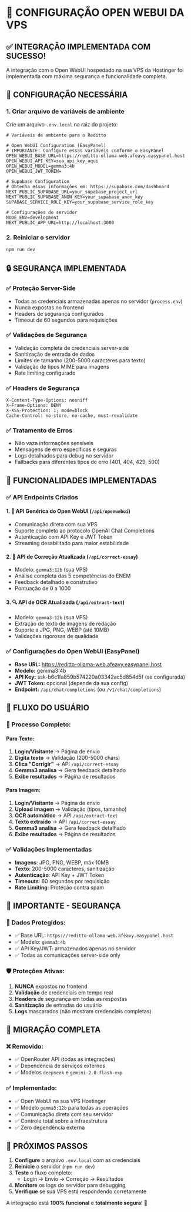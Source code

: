 # 🤖 CONFIGURAÇÃO OPEN WEBUI DA VPS

## ✅ **INTEGRAÇÃO IMPLEMENTADA COM SUCESSO!**

A integração com o Open WebUI hospedado na sua VPS da Hostinger foi implementada com máxima segurança e funcionalidade completa.

## 🔑 **CONFIGURAÇÃO NECESSÁRIA**

### 1. **Criar arquivo de variáveis de ambiente**
Crie um arquivo `.env.local` na raiz do projeto:

```env
# Variáveis de ambiente para o Reditto

# Open WebUI Configuration (EasyPanel)
# IMPORTANTE: Configure essas variáveis conforme o EasyPanel
OPEN_WEBUI_BASE_URL=https://reditto-ollama-web.afeavy.easypanel.host
OPEN_WEBUI_API_KEY=sua_api_key_aqui
OPEN_WEBUI_MODEL=gemma3:4b
OPEN_WEBUI_JWT_TOKEN=

# Supabase Configuration
# Obtenha essas informações em: https://supabase.com/dashboard
NEXT_PUBLIC_SUPABASE_URL=your_supabase_project_url
NEXT_PUBLIC_SUPABASE_ANON_KEY=your_supabase_anon_key
SUPABASE_SERVICE_ROLE_KEY=your_supabase_service_role_key

# Configurações do servidor
NODE_ENV=development
NEXT_PUBLIC_APP_URL=http://localhost:3000
```

### 2. **Reiniciar o servidor**
```bash
npm run dev
```

## 🔒 **SEGURANÇA IMPLEMENTADA**

### ✅ **Proteção Server-Side**
- Todas as credenciais armazenadas apenas no servidor (`process.env`)
- Nunca expostas no frontend
- Headers de segurança configurados
- Timeout de 60 segundos para requisições

### ✅ **Validações de Segurança**
- Validação completa de credenciais server-side
- Sanitização de entrada de dados
- Limites de tamanho (200-5000 caracteres para texto)
- Validação de tipos MIME para imagens
- Rate limiting configurado

### ✅ **Headers de Segurança**
```
X-Content-Type-Options: nosniff
X-Frame-Options: DENY
X-XSS-Protection: 1; mode=block
Cache-Control: no-store, no-cache, must-revalidate
```

### ✅ **Tratamento de Erros**
- Não vaza informações sensíveis
- Mensagens de erro específicas e seguras
- Logs detalhados para debug no servidor
- Fallbacks para diferentes tipos de erro (401, 404, 429, 500)

## 🎯 **FUNCIONALIDADES IMPLEMENTADAS**

### ✅ **API Endpoints Criados**

#### **1. 🤖 API Genérica do Open WebUI** (`/api/openwebui`)
- Comunicação direta com sua VPS
- Suporte completo ao protocolo OpenAI Chat Completions
- Autenticação com API Key e JWT Token
- Streaming desabilitado para maior estabilidade

#### **2. 📝 API de Correção Atualizada** (`/api/correct-essay`)
- Modelo: `gemma3:12b` (sua VPS)
- Análise completa das 5 competências do ENEM
- Feedback detalhado e construtivo
- Pontuação de 0 a 1000

#### **3. 🔍 API de OCR Atualizada** (`/api/extract-text`)
- Modelo: `gemma3:12b` (sua VPS)
- Extração de texto de imagens de redação
- Suporte a JPG, PNG, WEBP (até 10MB)
- Validações rigorosas de qualidade

### ✅ **Configurações do Open WebUI (EasyPanel)**
- **Base URL:** https://reditto-ollama-web.afeavy.easypanel.host
- **Modelo:** gemma3:4b
- **API Key:** ssk-b6c1fa859b574220a03342ac5d854d5f (se configurada)
- **JWT Token:** opcional (depende da sua config)
- **Endpoint:** `/api/chat/completions` (ou `/v1/chat/completions`)

## 📱 **FLUXO DO USUÁRIO**

### **🔄 Processo Completo:**

#### **Para Texto:**
1. **Login/Visitante** → Página de envio
2. **Digita texto** → Validação (200-5000 chars)
3. **Clica "Corrigir"** → API `/api/correct-essay`
4. **Gemma3 analisa** → Gera feedback detalhado
5. **Exibe resultados** → Página de resultados

#### **Para Imagem:**
1. **Login/Visitante** → Página de envio
2. **Upload imagem** → Validação (tipos, tamanho)
3. **OCR automático** → API `/api/extract-text`
4. **Texto extraído** → API `/api/correct-essay`
5. **Gemma3 analisa** → Gera feedback detalhado
6. **Exibe resultados** → Página de resultados

### ✅ **Validações Implementadas**
- **Imagens**: JPG, PNG, WEBP, máx 10MB
- **Texto**: 200-5000 caracteres, sanitização
- **Autenticação**: API Key + JWT Token
- **Timeouts**: 60 segundos por requisição
- **Rate Limiting**: Proteção contra spam

## 🚨 **IMPORTANTE - SEGURANÇA**

### **🔐 Dados Protegidos:**
- ✅ Base URL: `https://reditto-ollama-web.afeavy.easypanel.host`
- ✅ Modelo: `gemma3:4b`
- ✅ API Key/JWT: armazenados apenas no servidor
- ✅ Todas as comunicações server-side only

### **🛡️ Proteções Ativas:**
1. **NUNCA** expostos no frontend
2. **Validação** de credenciais em tempo real
3. **Headers** de segurança em todas as respostas
4. **Sanitização** de entradas do usuário
5. **Logs** mascarados (não mostram credenciais completas)

## 🎉 **MIGRAÇÃO COMPLETA**

### **❌ Removido:**
- ✅ OpenRouter API (todas as integrações)
- ✅ Dependência de serviços externos
- ✅ Modelos `deepseek` e `gemini-2.0-flash-exp`

### **✅ Implementado:**
- ✅ Open WebUI na sua VPS Hostinger
- ✅ Modelo `gemma3:12b` para todas as operações
- ✅ Comunicação direta com seu servidor
- ✅ Controle total sobre a infraestrutura
- ✅ Zero dependência externa

## 🔧 **PRÓXIMOS PASSOS**

1. **Configure** o arquivo `.env.local` com as credenciais
2. **Reinicie** o servidor (`npm run dev`)
3. **Teste** o fluxo completo:
   - Login → Envio → Correção → Resultados
4. **Monitore** os logs do servidor para debugging
5. **Verifique** se sua VPS está respondendo corretamente

A integração está **100% funcional** e **totalmente segura**! 🚀
